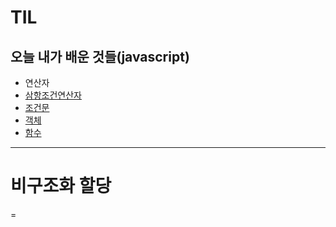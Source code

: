# TIL
오늘 내가 배운 것들(javascript)
---------------------------------------
- 연산자
- [삼항조건연산자](삼항조건연산자.md)
- [조건문](조건문.md)
- [객체](객체.md)
- [함수](함수.md)
---------------------------------------
# 비구조화 할당
=

